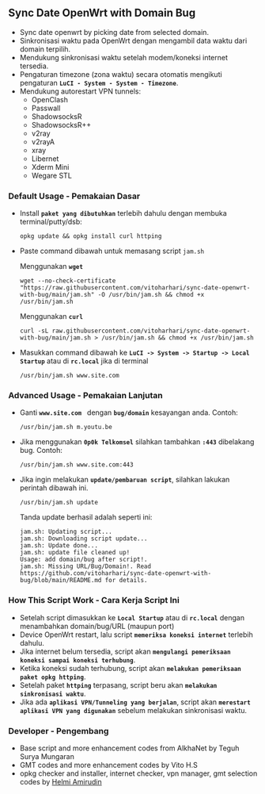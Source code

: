 ## Sync Date OpenWrt with Domain Bug
- Sync date openwrt by picking date from selected domain.
- Sinkronisasi waktu pada OpenWrt dengan mengambil data waktu dari domain terpilih.
- Mendukung sinkronisasi waktu setelah modem/koneksi internet tersedia.
- Pengaturan timezone (zona waktu) secara otomatis mengikuti pengaturan **``LuCI - System - System - Timezone``**.
- Mendukung autorestart VPN tunnels:
    - OpenClash
    - Passwall
    - ShadowsocksR
    - ShadowsocksR++
    - v2ray
    - v2rayA
    - xray
    - Libernet
    - Xderm Mini
    - Wegare STL

### Default Usage - Pemakaian Dasar
- Install **``paket yang dibutuhkan``** terlebih dahulu dengan membuka terminal/putty/dsb:

    ```
    opkg update && opkg install curl httping
    ```

- Paste command dibawah untuk memasang script ``jam.sh``
    
    Menggunakan **`wget`**
    ```
    wget --no-check-certificate "https://raw.githubusercontent.com/vitoharhari/sync-date-openwrt-with-bug/main/jam.sh" -O /usr/bin/jam.sh && chmod +x /usr/bin/jam.sh
    ```
    Menggunakan **`curl`**
    ```
    curl -sL raw.githubusercontent.com/vitoharhari/sync-date-openwrt-with-bug/main/jam.sh > /usr/bin/jam.sh && chmod +x /usr/bin/jam.sh
    ```
- Masukkan command dibawah ke **``LuCI -> System -> Startup -> Local Startup``** atau di **``rc.local``** jika di terminal

    ```
    /usr/bin/jam.sh www.site.com 
    ```

### Advanced Usage - Pemakaian Lanjutan

- Ganti **``www.site.com ``** dengan **``bug/domain``** kesayangan anda. Contoh:

    ```
    /usr/bin/jam.sh m.youtu.be
    ```
- Jika menggunakan **``0p0k Telkomsel``** silahkan tambahkan **``:443``** dibelakang bug. Contoh:

    ```
    /usr/bin/jam.sh www.site.com:443
    ```

- Jika ingin melakukan **``update/pembaruan script``**, silahkan lakukan perintah dibawah ini.

    ```
    /usr/bin/jam.sh update
    ```
    Tanda update berhasil adalah seperti ini:
    ```
    jam.sh: Updating script...
    jam.sh: Downloading script update...
    jam.sh: Update done...
    jam.sh: update file cleaned up!
    Usage: add domain/bug after script!.
    jam.sh: Missing URL/Bug/Domain!. Read https://github.com/vitoharhari/sync-date-openwrt-with-bug/blob/main/README.md for details.
    ```

### How This Script Work - Cara Kerja Script Ini
- Setelah script dimasukkan ke **``Local Startup``** atau di **``rc.local``** dengan menambahkan domain/bug/URL (maupun port)
- Device OpenWrt restart, lalu script **``memeriksa koneksi internet``** terlebih dahulu.
- Jika internet belum tersedia, script akan **``mengulangi pemeriksaan koneksi sampai koneksi terhubung``**.
- Ketika koneksi sudah terhubung, script akan **``melakukan pemeriksaan paket opkg httping``**.
- Setelah paket **``httping``** terpasang, script beru akan **``melakukan sinkronisasi waktu``**.
- Jika ada **``aplikasi VPN/Tunneling yang berjalan``**, script akan **``merestart aplikasi VPN yang digunakan``** sebelum melakukan sinkronisasi waktu.

### Developer - Pengembang
- Base script and more enhancement codes from AlkhaNet by Teguh Surya Mungaran
- GMT codes and more enhancement codes by Vito H.S
- opkg checker and installer, internet checker, vpn manager, gmt selection codes by [Helmi Amirudin](https://helmiau.com)
